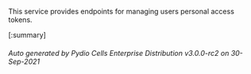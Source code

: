






This service provides endpoints for managing users personal access tokens.

[:summary]

###### Auto generated by Pydio Cells Enterprise Distribution v3.0.0-rc2 on 30-Sep-2021
